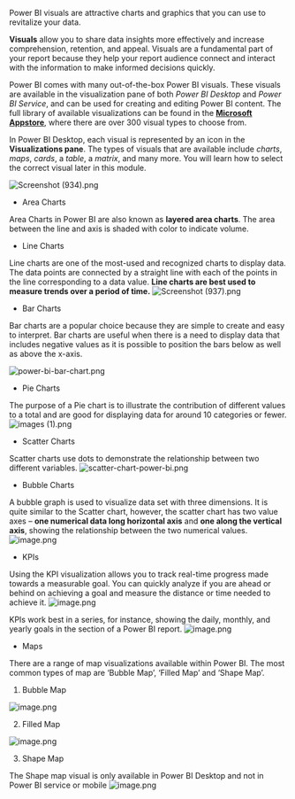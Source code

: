 Power BI visuals are attractive charts and graphics that you can use to revitalize your data. 

**Visuals** allow you to share data insights more effectively and increase comprehension, retention, and appeal. Visuals are a fundamental part of your report because they help your report audience connect and interact with the information to make informed decisions quickly.

Power BI comes with many out-of-the-box Power BI visuals. These visuals are available in the visualization pane of both *Power BI Desktop* and *Power BI Service*, and can be used for creating and editing Power BI content. The full library of available visualizations can be found in the **[Microsoft Appstore](https://appsource.microsoft.com/en-GB/marketplace/apps?product=power-bi-visuals)**, where there are over 300 visual types to choose from.

In Power BI Desktop, each visual is represented by an icon in the **Visualizations pane**. The types of visuals that are available include *charts*, *maps*, *cards*, a *table*, a *matrix*, and many more. You will learn how to select the correct visual later in this module.

![Screenshot (934).png](https://dphi-live.s3.amazonaws.com/media_uploads/Screenshot_934_de9e4862acd64e10b7f27400f62f8c50.png)

* Area Charts
 
Area Charts in Power BI are also known as **layered area charts**. The area between the line and axis is shaded with color to indicate volume. 

* Line Charts

Line charts are one of the most-used and recognized charts to display data. The data points are connected by a straight line with each of the points in the line corresponding to a data value. **Line charts are best used to measure trends over a period of time.**
![Screenshot (937).png](https://dphi-live.s3.amazonaws.com/media_uploads/Screenshot_937_465697c6800f40a28711c0047f76a8cf.png)
* Bar Charts

Bar charts are a popular choice because they are simple to create and easy to interpret. Bar charts are useful when there is a need to display data that includes negative values as it is possible to position the bars below as well as above the x-axis.

![power-bi-bar-chart.png](https://dphi-live.s3.amazonaws.com/media_uploads/power-bi-bar-chart_65908d57b3e94569a05e474b3d02e0a6.png)

* Pie Charts

The purpose of a Pie chart is to illustrate the contribution of different values to a total and are good for displaying data for around 10 categories or fewer.
![images (1).png](https://dphi-live.s3.amazonaws.com/media_uploads/images_1_560fe72a392e459faddb1944eda609eb.png)

* Scatter Charts

Scatter charts use dots to demonstrate the relationship between two different variables. 
![scatter-chart-power-bi.png](https://dphi-live.s3.amazonaws.com/media_uploads/scatter-chart-power-bi_e658eaeda32349ffa756a82f3dc269ac.png)

* Bubble Charts

A bubble graph is used to visualize data set with three dimensions. It is quite similar to the Scatter chart, however, the scatter chart has two value axes – **one numerical data long horizontal axis** and **one along the vertical axis**, showing the relationship between the two numerical values.
![image.png](https://dphi-live.s3.amazonaws.com/media_uploads/image_d5fb6c2cfbab47c78bf85562b92bd5d8.png)

* KPIs

Using the KPI visualization allows you to track real-time progress made towards a measurable goal. You can quickly analyze if you are ahead or behind on achieving a goal and measure the distance or time needed to achieve it.
![image.png](https://dphi-live.s3.amazonaws.com/media_uploads/image_dcd912e37cfb4d38ae0c9844a07318b5.png)

KPIs work best in a series, for instance, showing the daily, monthly, and yearly goals in the section of a Power BI report.
![image.png](https://dphi-live.s3.amazonaws.com/media_uploads/image_5458bdbedca942eba3c5dc202d6160e4.png)

* Maps

There are a range of map visualizations available within Power BI. The most common types of map are ‘Bubble Map’, ‘Filled Map’ and ‘Shape Map’.

1) Bubble Map

![image.png](https://dphi-live.s3.amazonaws.com/media_uploads/image_0370b2b651ac44178963a52d589d6794.png)

2) Filled Map 

![image.png](https://dphi-live.s3.amazonaws.com/media_uploads/image_99d12b2d1373477bb7554dfbe0c816f7.png)

3) Shape Map

The Shape map visual is only available in Power BI Desktop and not in Power BI service or mobile
![image.png](https://dphi-live.s3.amazonaws.com/media_uploads/image_d9a955a65ea342bbaf2b3cbeae4f5cf6.png)
